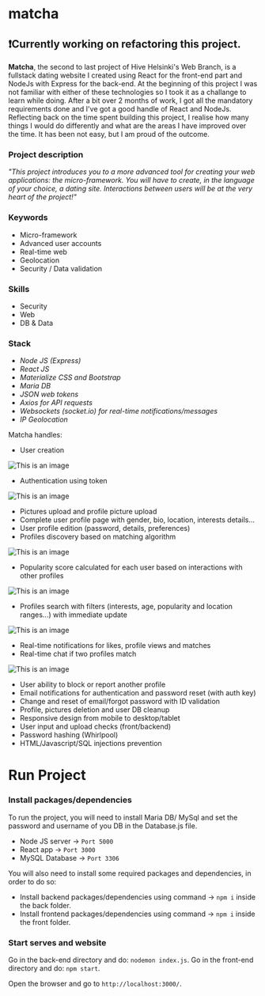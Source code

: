 # matcha

## ❗️Currently working on refactoring this project.


**Matcha**, the second to last project of Hive Helsinki's Web Branch, is a fullstack dating website I created using React for the front-end part and NodeJs with Express for the back-end. At the beginning of this project I was not familiar with either of these technologies so I took it as a challange to learn while doing. After a bit over 2 months of work, I got all the mandatory requirements done and I've got a good handle of React and NodeJs. Reflecting back on the time spent building this project, I realise how many things I would do differently and what are the areas I have improved over the time. It has been not easy, but I am proud of the outcome.

### Project description

_"This project introduces you to a more advanced tool for creating your web applications: the micro-framework. You will have to create, in the language of your choice, a dating site. Interactions between users will be at the very heart of the project!"_

### Keywords

- Micro-framework
- Advanced user accounts
- Real-time web
- Geolocation
- Security / Data validation

### Skills

- Security
- Web
- DB & Data

### Stack

- _Node JS (Express)_
- _React JS_
- _Materialize CSS and Bootstrap_
- _Maria DB_
- _JSON web tokens_
- _Axios for API requests_
- _Websockets (socket.io) for real-time notifications/messages_
- _IP Geolocation_


Matcha handles:
- User creation

![This is an image](https://github.com/acamaras0/matcha/blob/main/screenshots/1.png)

- Authentication using token

![This is an image](https://github.com/acamaras0/matcha/blob/main/screenshots/2.png)

- Pictures upload and profile picture upload
- Complete user profile page with gender, bio, location, interests details...
- User profile edition (password, details, preferences)
- Profiles discovery based on matching algorithm

![This is an image](https://github.com/acamaras0/matcha/blob/main/screenshots/6.png)


- Popularity score calculated for each user based on interactions with other profiles

![This is an image](https://github.com/acamaras0/matcha/blob/main/screenshots/3.png)


- Profiles search with filters (interests, age, popularity and location ranges...) with immediate update

![This is an image](https://github.com/acamaras0/matcha/blob/main/screenshots/5.png)


- Real-time notifications for likes, profile views and matches
- Real-time chat if two profiles match

![This is an image](https://github.com/acamaras0/matcha/blob/main/screenshots/4.png)

- User ability to block or report another profile
- Email notifications for authentication and password reset (with auth key)
- Change and reset of email/forgot password with ID validation
- Profile, pictures deletion and user DB cleanup
- Responsive design from mobile to desktop/tablet
- User input and upload checks (front/backend)
- Password hashing (Whirlpool)
- HTML/Javascript/SQL injections prevention

# Run Project

### Install packages/dependencies

To run the project, you will need to install Maria DB/ MySql and set the password and username of you DB in the Database.js file. 

- Node JS server -> `Port 5000`
- React app -> `Port 3000`
- MySQL Database -> `Port 3306`

You will also need to install some required packages and dependencies, in order to do so:

- Install backend packages/dependencies using command -> `npm i` inside the back folder.
- Install frontend packages/dependencies using command -> `npm i` inside the front folder.

### Start serves and website

Go in the back-end directory and do: `nodemon index.js`.
Go in the front-end directory and do: `npm start`.

Open the browser and go to `http://localhost:3000/`.
